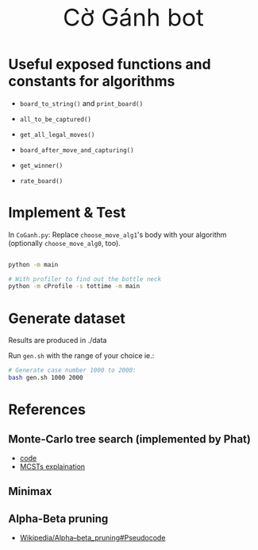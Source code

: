 <p align="center" style="font-size:xxx-large">
 Cờ Gánh bot
</p>

# Useful exposed functions and constants for algorithms

-   `board_to_string()` and `print_board()`

-   `all_to_be_captured()`

-   `get_all_legal_moves()`

-   `board_after_move_and_capturing()`

-   `get_winner()`

-   `rate_board()`

# Implement & Test

In `CoGanh.py`: Replace `choose_move_alg1`'s body with your algorithm (optionally `choose_move_alg0`, too).

```bash

python -m main

# With profiler to find out the bottle neck
python -m cProfile -s tottime -m main

```

# Generate dataset

Results are produced in ./data

Run `gen.sh` with the range of your choice
ie.:

```bash
# Generate case number 1000 to 2000:
bash gen.sh 1000 2000
```

# References

## Monte-Carlo tree search (implemented by Phat)

-   [code](https://web.archive.org/web/20160308053456/http://mcts.ai/code/python.html)
-   [MCSTs explaination](https://www.youtube.com/watch?v=Fbs4lnGLS8M)

## Minimax

## Alpha-Beta pruning

-   [Wikipedia/Alpha–beta_pruning#Pseudocode](https://en.wikipedia.org/wiki/Alpha%E2%80%93beta_pruning#Pseudocode)

